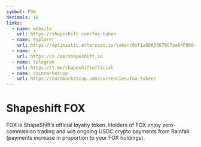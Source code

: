 ```yaml
---
symbol: FOX
decimals: 18
links:
  - name: website
    url: https://shapeshift.com/fox-token
  - name: explorer
    url: https://optimistic.etherscan.io/token/0xF1a0DA3367BC7aa04F8D94BA57B862ff37CeD174
  - name: x
    url: https://x.com/shapeshift_io
  - name: telegram
    url: https://t.me/shapeshiftofficial
  - name: coinmarketcap
    url: https://coinmarketcap.com/currencies/fox-token/
---
```


# Shapeshift FOX

FOX is ShapeShift’s official loyalty token. Holders of FOX enjoy zero-commission trading and win ongoing USDC crypto payments from Rainfall (payments increase in proportion to your FOX holdings).
